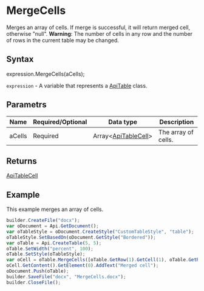 # MergeCells

Merges an array of cells. If merge is successful, it will return merged cell, otherwise "null". **Warning**: The number of cells in any row and the number of rows in the current table may be changed.

## Syntax

expression.MergeCells(aCells);

`expression` - A variable that represents a [ApiTable](../ApiTable.md) class.

## Parametrs

| **Name** | **Required/Optional** | **Data type** | **Description** |
| ------------- | ------------- | ------------- | ------------- |
| aCells | Required | Array<[ApiTableCell](../../ApiTableCell/ApiTableCell.md)> | The array of cells. |

## Returns

[ApiTableCell](../../ApiTableCell/ApiTableCell.md)

## Example

This example merges an array of cells.

```javascript
builder.CreateFile("docx");
var oDocument = Api.GetDocument();
var oTableStyle = oDocument.CreateStyle("CustomTableStyle", "table");
oTableStyle.SetBasedOn(oDocument.GetStyle("Bordered"));
var oTable = Api.CreateTable(5, 5);
oTable.SetWidth("percent", 100);
oTable.SetStyle(oTableStyle);
var oCell = oTable.MergeCells([oTable.GetRow(1).GetCell(1), oTable.GetRow(1).GetCell(2), oTable.GetRow(2).GetCell(1), oTable.GetRow(2).GetCell(2)]);
oCell.GetContent().GetElement(0).AddText("Merged cell");
oDocument.Push(oTable);
builder.SaveFile("docx", "MergeCells.docx");
builder.CloseFile();
```